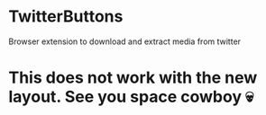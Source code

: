 # TwitterButtons
Browser extension to download and extract media from twitter

# This does not work with the new layout. See you space cowboy 💀
